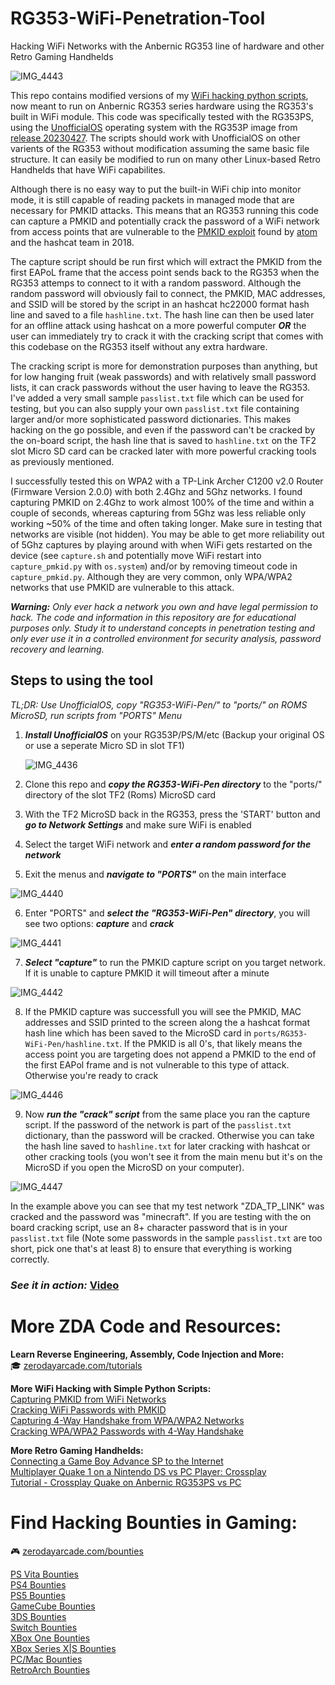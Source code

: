 # RG353-WiFi-Penetration-Tool
Hacking WiFi Networks with the Anbernic RG353 line of hardware and other Retro Gaming Handhelds

![IMG_4443](https://github.com/ZeroDayArcade/RG353-WiFi-Penetration-Tool/assets/141867962/f7f63333-83e5-4249-9d8c-b1e4334692a5)

This repo contains modified versions of my <a href="https://github.com/search?q=owner%3AZeroDayArcade+wpa&type=repositories">WiFi hacking python scripts</a>, now meant to run on Anbernic RG353 series hardware using the RG353's built in WiFi module. This code was specifically tested with the RG353PS, using the <a href="https://github.com/RetroGFX/UnofficialOS">UnofficialOS</a> operating system with the RG353P image from <a href="https://github.com/RetroGFX/UnofficialOS/releases/tag/20230427">release 20230427</a>. The scripts should work with UnofficialOS on other varients of the RG353 without modification assuming the same basic file structure. It can easily be modified to run on many other Linux-based Retro Handhelds that have WiFi capabilites.

Although there is no easy way to put the built-in WiFi chip into monitor mode, it is still capable of reading packets in managed mode that are necessary for PMKID attacks. This means that an RG353 running this code can capture a PMKID and potentially crack the password of a WiFi network from access points that are vulnerable to the <a href="https://hashcat.net/forum/thread-7717.html">PMKID exploit</a> found by <a href="https://hashcat.net/forum/user-1.html">atom</a> and the hashcat team in 2018. 

The capture script should be run first which will extract the PMKID from the first EAPoL frame that the access point sends back to the RG353 when the RG353 attemps to connect to it with a random password. Although the random password will obviously fail to connect, the PMKID, MAC addresses, and SSID will be stored by the script in an hashcat hc22000 format hash line and saved to a file `hashline.txt`. The hash line can then be used later for an offline attack using hashcat on a more powerful computer ***OR*** the user can immediately try to crack it with the cracking script that comes with this codebase on the RG353 itself without any extra hardware. 

The cracking script is more for demonstration purposes than anything, but for low hanging fruit (weak passwords) and with relatively small password lists, it can crack passwords without the user having to leave the RG353. I've added a very small sample `passlist.txt` file which can be used for testing, but you can also supply your own `passlist.txt` file containing larger and/or more sophisticated password dictionaries. This makes hacking on the go possible, and even if the password can't be cracked by the on-board script, the hash line that is saved to `hashline.txt` on the TF2 slot Micro SD card can be cracked later with more powerful cracking tools as previously mentioned. 

I successfully tested this on WPA2 with a TP-Link Archer C1200 v2.0 Router (Firmware Version 2.0.0) with both 2.4Ghz and 5Ghz networks. I found capturing PMKID on 2.4Ghz to work almost 100% of the time and within a couple of seconds, whereas capturing from 5Ghz was less reliable only working ~50% of the time and often taking longer. Make sure in testing that networks are visible (not hidden). You may be able to get more reliability out of 5Ghz captures by playing around with when WiFi gets restarted on the device (see `capture.sh` and potentially move WiFi restart into `capture_pmkid.py` with `os.system`) and/or by removing timeout code in `capture_pmkid.py`. Although they are very common, only WPA/WPA2 networks that use PMKID are vulnerable to this attack. 

***Warning:** Only ever hack a network you own and have legal permission to hack. The code and information in this repository are for educational purposes only. Study it to understand concepts in penetration testing and only ever use it in a controlled environment for security analysis, password recovery and learning.* 

## Steps to using the tool

*TL;DR: Use UnofficialOS, copy "RG353-WiFi-Pen/" to "ports/" on ROMS MicroSD, run scripts from "PORTS" Menu*

1. ***Install UnofficialOS*** on your RG353P/PS/M/etc (Backup your original OS or use a seperate Micro SD in slot TF1)  

   ![IMG_4436](https://github.com/ZeroDayArcade/RG353-WiFi-Penetration-Tool/assets/141867962/71d1aa06-79b2-4d0d-a694-41d314c5d848)
2. Clone this repo and ***copy the RG353-WiFi-Pen directory*** to the "ports/" directory of the slot TF2 (Roms) MicroSD card
3. With the TF2 MicroSD back in the RG353, press the 'START' button and ***go to Network Settings*** and make sure WiFi is enabled
4. Select the target WiFi network and ***enter a random password for the network***
5. Exit the menus and ***navigate to "PORTS"*** on the main interface  

![IMG_4440](https://github.com/ZeroDayArcade/RG353-WiFi-Penetration-Tool/assets/141867962/feba237b-55b2-4772-b7d2-2da3cb9984c8)

6. Enter "PORTS" and ***select the "RG353-WiFi-Pen" directory***, you will see two options: ***capture*** and ***crack***  

![IMG_4441](https://github.com/ZeroDayArcade/RG353-WiFi-Penetration-Tool/assets/141867962/5bc2a269-7498-40a8-9a5e-a3cd1e639ad6)

7. ***Select "capture"*** to run the PMKID capture script on you target network. If it is unable to capture PMKID it will timeout after a minute  

![IMG_4442](https://github.com/ZeroDayArcade/RG353-WiFi-Penetration-Tool/assets/141867962/00b487eb-8bac-4436-a887-2e33b36a9857)

8. If the PMKID capture was successfull you will see the PMKID, MAC addresses and SSID printed to the screen along the a hashcat format hash line which has been saved to the MicroSD card in `ports/RG353-WiFi-Pen/hashline.txt`. If the PMKID is all 0's, that likely means the access point you are targeting does not append a PMKID to the end of the first EAPol frame and is not vulnerable to this type of attack. Otherwise you're ready to crack  

![IMG_4446](https://github.com/ZeroDayArcade/RG353-WiFi-Penetration-Tool/assets/141867962/29c31f4e-e487-4020-85dd-600004586860)

9. Now ***run the "crack" script*** from the same place you ran the capture script. If the password of the network is part of the `passlist.txt` dictionary, than the password will be cracked. Otherwise you can take the hash line saved to `hashline.txt` for later cracking with hashcat or other cracking tools (you won't see it from the main menu but it's on the MicroSD if you open the MicroSD on your computer).  

![IMG_4447](https://github.com/ZeroDayArcade/RG353-WiFi-Penetration-Tool/assets/141867962/5d5e5f28-5455-4596-bed9-8933b5f54ea7)

In the example above you can see that my test network "ZDA_TP_LINK" was cracked and the password was "minecraft". If you are testing with the on board cracking script, use an 8+ character password that is in your `passlist.txt` file (Note some passwords in the sample `passlist.txt` are too short, pick one that's at least 8) to ensure that everything is working correctly.

### *See it in action:* <a href="https://www.youtube.com/shorts/67YwaNE3pF4">Video</a>

# More ZDA Code and Resources:
**Learn Reverse Engineering, Assembly, Code Injection and More:**  
🎓  <a href="https://zerodayarcade.com/tutorials">zerodayarcade.com/tutorials</a> 

**More WiFi Hacking with Simple Python Scripts:**  
<a href="https://github.com/ZeroDayArcade/capture-pmkid-wpa-wifi-hacking">Capturing PMKID from WiFi Networks</a>  
<a href="https://github.com/ZeroDayArcade/wpa-password-cracking-with-pmkid/">Cracking WiFi Passwords with PMKID</a>  
<a href="https://github.com/ZeroDayArcade/capture-handshake-wpa-wifi-hacking">Capturing 4-Way Handshake from WPA/WPA2 Networks</a>  
<a href="https://github.com/ZeroDayArcade/cracking-wpa-with-handshake">Cracking WPA/WPA2 Passwords with 4-Way Handshake</a>  

**More Retro Gaming Handhelds:**  
<a href="https://www.youtube.com/shorts/auvxesBrZwU">Connecting a Game Boy Advance SP to the Internet</a>  
<a href="https://www.youtube.com/shorts/94pTU2rXiVE">Multiplayer Quake 1 on a Nintendo DS vs PC Player: Crossplay</a>  
<a href="https://zerodayarcade.com/tutorials/anbernic-rg353-quake-multiplayer">Tutorial - Crossplay Quake on Anbernic RG353PS vs PC</a>

# Find Hacking Bounties in Gaming:
🎮  <a href="https://zerodayarcade.com/bounties">zerodayarcade.com/bounties</a>

<a href="https://zerodayarcade.com/bounties/ps-vita">PS Vita Bounties</a>  
<a href="https://zerodayarcade.com/bounties/ps4">PS4 Bounties</a>  
<a href="https://zerodayarcade.com/bounties/ps5">PS5 Bounties</a>  
<a href="https://zerodayarcade.com/bounties/gamecube">GameCube Bounties</a>  
<a href="https://zerodayarcade.com/bounties/3ds">3DS Bounties</a>  
<a href="https://zerodayarcade.com/bounties/switch">Switch Bounties</a>  
<a href="https://zerodayarcade.com/bounties/xbox-one">XBox One Bounties</a>  
<a href="https://zerodayarcade.com/bounties/xbox-series-x-s">XBox Series X|S Bounties</a>  
<a href="https://zerodayarcade.com/bounties/pc">PC/Mac Bounties</a>  
<a href="https://zerodayarcade.com/bounties/other">RetroArch Bounties</a>  


